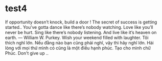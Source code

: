 # test4
If opportunity doesn’t knock, build a door !
The secret of success is getting started..
You’ve gotta dance like there’s nobody watching. Love like you’ll never be hurt. Sing like there’s nobody listening. And live like it’s heaven on earth. ― William W. Purkey.
Wish your weekend filled with laughter.
Tôi thích nghĩ lớn. Nếu đằng nào bạn cũng phải nghĩ, vậy thì hãy nghĩ lớn.
Hài lòng với mọi thứ mình có cũng là một điều hạnh phúc.
Tạo cho mình chữ Phúc.
Don't give up ..
